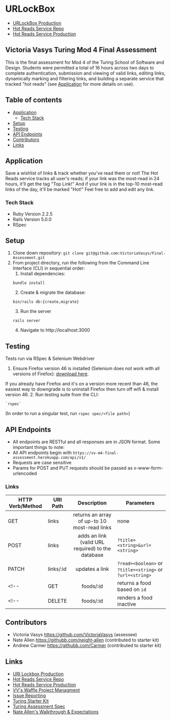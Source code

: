# URLockBox
* [URLockBox Production]()
* [Hot Reads Service Repo](https://github.com/VictoriaVasys/m4-final-hot-links)
* [Hot Reads Service Production](https://vv-m4-final-hot-links.herokuapp.com/) 

## Victoria Vasys Turing Mod 4 Final Assessment
This is the final assessment for Mod 4 of the Turing School of Software and Design. Students were permitted a total of 16 hours across two days to complete authentication, submission and viewing of valid links, editing links, dynamically marking and filtering links, and building a separate service that tracked "hot reads" (see [Application](#application) for more details on use).

## Table of contents

- [Application](#application)
    - [Tech Stack](#tech-stack)
- [Setup](#setup)
- [Testing](#testing)
- [API Endpoints](#api-endpoints)
- [Contributors](#contributors)
- [Links](#links)

## Application

Save a wishlist of links & track whether you've read them or not! The Hot Reads service tracks all user's reads; if your link was the most-read in 24 hours, it'll get the tag "Top Link!" And if your link is in the top-10 most-read links of the day, it'll be marked "Hot!" Feel free to add and edit any link.

### Tech Stack

* Ruby Version 2.2.5
* Rails Version 5.0.0
* RSpec

## Setup

1. Clone down repository: `git clone git@github.com:VictoriaVasys/Final-Assessment.git`
2. From project directory, run the following from the Command Line Interface (CLI) in sequential order:
    1. Install dependencies: 
    ```
    bundle install
    ```
    2. Create & migrate the database: 
    ```
    bin/rails db:{create,migrate}
    ```
    <!-- 3. `rake db:seed` -->
    3. Run the server
    ```
    rails server
    ```
    4. Navigate to http://localhost:3000

## Testing

Tests run via RSpec & Selenium Webdriver

1. Ensure Firefox version 46 is installed (Selenium does not work with all versions of Firefox):
[download here](https://www.softexia.com/windows/web-browsers/firefox-46). 

  If you already have Firefox and it's on a version more recent than 46, the easiest way to downgrade is to uninstall Firefox then turn off wifi & install version 46.
2. Run testing suite from the CLI: 
```
`rspec`
``` 
(In order to run a singular test, run `rspec spec/<file path>`)

## API Endpoints
*  All endpoints are RESTful and all responses are in JSON format. Some important things to note:
* All API endpoints begin with `https://vv-m4-final-assessment.herokuapp.com/api/v1/`
* Requests are case sensitive
* Params for POST and PUT requests should be passed as x-www-form-urlencoded

### Links
|**HTTP Verb/Method**|**URI Path**|**Description**|**Parameters**|
| --- | --- |:---:| --- |
|GET|links|returns an array of up-to 10 most-read links|none|
|POST|links|adds an link (valid URL required) to the database|`?title=<string>&url=<string>`|
|PATCH|links/:id|updates a link|`?read=<boolean>` or `?title=<string>` or `?url=<string>`|
<!-- |GET|foods/:id|returns a food based on `id`|none| -->
<!-- |DELETE|foods/:id|renders a food inactive|`?name=<string>` or `?calories=<integer>`| -->

## Contributors
* Victoria Vasys https://github.com/VictoriaVasys (assessee)
* Nate Allen https://githubb.com/neight-allen (contributed to starter kit)
* Andrew Carmer https://githubb.com/Carmer (contributed to starter kit)

## Links
* [URI Lockbox Production](https://vv-m4-final-assessment.herokuapp.com/)
* [Hot Reads Service Repo](https://github.com/VictoriaVasys/m4-final-hot-links)
* [Hot Reads Service Production](https://vv-m4-final-hot-links.herokuapp.com/) 
* [VV's Waffle Project Managment](https://waffle.io/VictoriaVasys/Final-Assessment)
* [Issue Reporting](https://github.com/VictoriaVasys/Final-Assessment/issues)
* [Turing Starter Kit](https://github.com/turingschool/m4-final-starter)
* [Turing Assessment Spec](https://gist.github.com/neight-allen/4cb05991a97ac9970dc1620d1f1734fb)
* [Nate Allen's Walkthrough & Expectations](https://vimeo.com/198611383)
